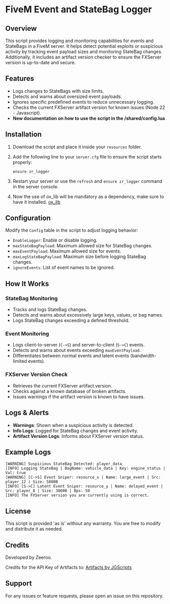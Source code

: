 # FiveM Event and StateBag Logger

## Overview
This script provides logging and monitoring capabilities for events and StateBags in a FiveM server. It helps detect potential exploits or suspicious activity by tracking event payload sizes and monitoring StateBag changes. Additionally, it includes an artifact version checker to ensure the FXServer version is up-to-date and secure.

## Features
- Logs changes to StateBags with size limits.
- Detects and warns about oversized event payloads.
- Ignores specific predefined events to reduce unnecessary logging.
- Checks the current FXServer artifact version for known issues (Node 22 - Javascript).
- **New documentation on how to use the script in the /shared/config.lua**

## Installation
1. Download the script and place it inside your `resources` folder.
2. Add the following line to your `server.cfg` file to ensure the script starts properly:

   ```plaintext
   ensure zr_logger
   ```

3. Restart your server or use the `refresh` and `ensure zr_logger` command in the server console.

4. Now the use of ox_lib will be mandatory as a dependency, make sure to have it installed. [ox_lib](https://github.com/overextended/ox_lib)

## Configuration
Modify the `Config` table in the script to adjust logging behavior:
- `EnableLogger`: Enable or disable logging.
- `maxStateBagPayload`: Maximum allowed size for StateBag changes.
- `maxEventPayload`: Maximum allowed size for events.
- `maxLogStateBagPayload`: Maximum size before logging StateBag changes.
- `ignoreEvents`: List of event names to be ignored.

## How It Works
### StateBag Monitoring
- Tracks and logs StateBag changes.
- Detects and warns about excessively large keys, values, or bag names.
- Logs StateBag changes exceeding a defined threshold.

### Event Monitoring
- Logs client-to-server (`C->S`) and server-to-client (`S->C`) events.
- Detects and warns about events exceeding `maxEventPayload`.
- Differentiates between normal events and latent events (bandwidth-limited events).

### FXServer Version Check
- Retrieves the current FXServer artifact version.
- Checks against a known database of broken artifacts.
- Issues warnings if the artifact version is known to have issues.

## Logs & Alerts
- **Warnings**: Shown when a suspicious activity is detected.
- **Info Logs**: Logged for StateBag changes and event activity.
- **Artifact Version Logs**: Informs about FXServer version status.

## Example Logs
```plaintext
[WARNING] Suspicious StateBag Detected: player_data
[INFO] Logging StateBag | BagName: vehicle_data | Key: engine_status | Val: true
[WARNING] [C->S] Event Sniper: resource_x | Name: large_event | Src: player_12 | Size: 5000B
[INFO] [S->C] Latent Event Sniper: resource_y | Name: delayed_event | Src: player_8 | Size: 3000B | Bps: 50
[INFO] The FXServer version you are currently using is correct.
```

## License
This script is provided 'as is' without any warranty. You are free to modify and distribute it as needed.

## Credits
Developed by Zeeroo.

Credits for the API Key of Artifacts to: [Artifacts by JGScripts](https://artifacts.jgscripts.com/)

## Support
For any issues or feature requests, please open an issue on this repository.